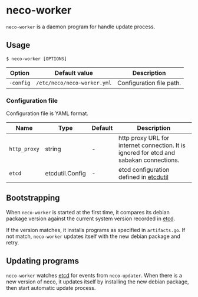 neco-worker
===========

`neco-worker` is a daemon program for handle update process.

Usage
-----

```console
$ neco-worker [OPTIONS]
```

Option    | Default value               | Description
------    | -------------               | -----------
`-config` | `/etc/neco/neco-worker.yml` | Configuration file path.

### Configuration file

Configuration file is YAML format.

Name         | Type            | Default | Description
----         | ----            | ------- | -----------
`http_proxy` | string          | -       | http proxy URL for internet connection. It is ignored for etcd and sabakan connections.
`etcd`       | etcdutil.Config | -       | etcd configuration defined in [etcdutil][]

Bootstrapping
-------------

When `neco-worker` is started at the first time, it compares its debian package
version against the current system version recorded in [etcd](etcd.md).

If the version matches, it installs programs as specified in `artifacts.go`.
If not match, `neco-worker` updates itself with the new debian package and retry.

Updating programs
-----------------

`neco-worker` watches [etcd](etcd.md) for events from `neco-updater`.
When there is a new version of neco, it updates itself by installing
the new debian package, then start automatic update process.

[etcdutil]: https://github.com/cybozu-go/etcdutil
